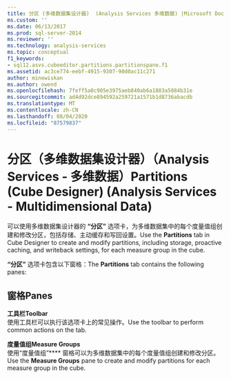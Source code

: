 ```yaml
---
title: 分区 (多维数据集设计器)  (Analysis Services 多维数据) |Microsoft Docs
ms.custom: ''
ms.date: 06/13/2017
ms.prod: sql-server-2014
ms.reviewer: ''
ms.technology: analysis-services
ms.topic: conceptual
f1_keywords:
- sql12.asvs.cubeeditor.partitions.partitionspane.f1
ms.assetid: ac3ce774-eebf-4915-9307-90d0ac11c271
author: minewiskan
ms.author: owend
ms.openlocfilehash: 7feff5a0c905e3975aeb840ab6a1883a5084b31e
ms.sourcegitcommit: ad4d92dce894592a259721a1571b1d8736abacdb
ms.translationtype: MT
ms.contentlocale: zh-CN
ms.lasthandoff: 08/04/2020
ms.locfileid: "87579837"
---
```

# <a name="partitions-cube-designer-analysis-services---multidimensional-data"></a><span data-ttu-id="44563-102">分区（多维数据集设计器）（Analysis Services - 多维数据）</span><span class="sxs-lookup"><span data-stu-id="44563-102">Partitions (Cube Designer) (Analysis Services - Multidimensional Data)</span></span>
  <span data-ttu-id="44563-103">可以使用多维数据集设计器的 **“分区”** 选项卡，为多维数据集中的每个度量值组创建和修改分区，包括存储、主动缓存和写回设置。</span><span class="sxs-lookup"><span data-stu-id="44563-103">Use the **Partitions** tab in Cube Designer to create and modify partitions, including storage, proactive caching, and writeback settings, for each measure group in the cube.</span></span>  
  
 <span data-ttu-id="44563-104">**“分区”** 选项卡包含以下窗格：</span><span class="sxs-lookup"><span data-stu-id="44563-104">The **Partitions** tab contains the following panes:</span></span>  
  
## <a name="panes"></a><span data-ttu-id="44563-105">窗格</span><span class="sxs-lookup"><span data-stu-id="44563-105">Panes</span></span>  
 <span data-ttu-id="44563-106">**工具栏**</span><span class="sxs-lookup"><span data-stu-id="44563-106">**Toolbar**</span></span>  
 <span data-ttu-id="44563-107">使用工具栏可以执行该选项卡上的常见操作。</span><span class="sxs-lookup"><span data-stu-id="44563-107">Use the toolbar to perform common actions on the tab.</span></span>  
  
 <span data-ttu-id="44563-108">**度量值组**</span><span class="sxs-lookup"><span data-stu-id="44563-108">**Measure Groups**</span></span>  
 <span data-ttu-id="44563-109">使用“度量值组”\*\*\*\* 窗格可以为多维数据集中的每个度量值组创建和修改分区。</span><span class="sxs-lookup"><span data-stu-id="44563-109">Use the **Measure Groups** pane to create and modify partitions for each measure group in the cube.</span></span>  
  
  
